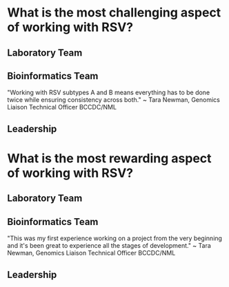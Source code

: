 # What is the most challenging aspect of working with RSV?

## Laboratory Team

## Bioinformatics Team

"Working with RSV subtypes A and B means everything has to be done twice while ensuring consistency across both." ~ Tara Newman, Genomics Liaison Technical Officer BCCDC/NML

## Leadership


# What is the most rewarding aspect of working with RSV?


## Laboratory Team

## Bioinformatics Team

"This was my first experience working on a project from the very beginning and it's been great to experience all the stages of development." ~ Tara Newman, Genomics Liaison Technical Officer BCCDC/NML

## Leadership
